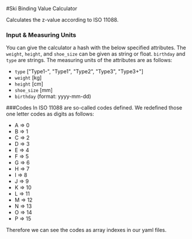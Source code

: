 #Ski Binding Value Calculator

Calculates the z-value according to ISO 11088.

### Input & Measuring Units
You can give the calculator a hash with the below specified attributes. The <code>weight</code>, <code>height</code>, and <code>shoe_size</code> can be given as string or float. <code>birthday</code> and <code>type</code> are strings. The measuring units of the attributes are as follows:
 
- <code>type</code> ["Type1-", "Type1", "Type2", "Type3", "Type3+"]
- <code>weight</code> [kg]
- <code>height</code> [cm]
- <code>shoe_size</code> [mm]
- <code>birthday</code> (format: yyyy-mm-dd)

###Codes
In ISO 11088 are so-called codes defined. We redefined those one letter codes as digits as follows:
- A => 0
- B => 1
- C => 2
- D => 3
- E => 4
- F => 5
- G => 6
- H => 7
- I => 8
- J => 9
- K => 10
- L => 11
- M => 12
- N => 13
- O => 14
- P => 15

Therefore we can see the codes as array indexes in our yaml files.